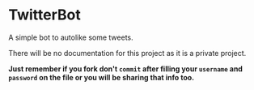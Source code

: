 # TwitterBot
A simple bot to autolike some tweets. 

There will be no documentation for this project as it is a private project.

**Just remember if you fork don't `commit` after filling your `username` and `password` on the file or you will be sharing that info too.**
